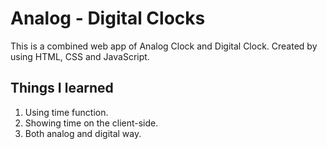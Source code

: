 # Analog - Digital Clocks

This is a combined web app of Analog Clock and Digital Clock.
Created by using HTML, CSS and JavaScript.

## Things I learned

1. Using time function.
2. Showing time on the client-side.
3. Both analog and digital way.






